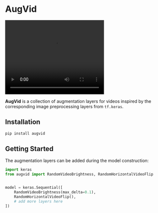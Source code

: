 # AugVid

<video src="[assets/demo.mp4](https://github.com/user-attachments/assets/703b7934-4f37-4be3-8976-f38d41262bac)" width="320" height="240" controls></video>





**AugVid** is a collection of augmentation layers for videos inspired by the corresponding image preprocessing layers from `tf.keras`. 

## Installation

```bash
pip install augvid
```

## Getting Started

The augmentation layers can be added during the model construction:

```python
import keras
from augvid import RandomVideoBrightness, RandomHorizontalVideoFlip


model = keras.Sequential([
    RandomVideoBrightness(max_delta=0.1),
    RandomHorizontalVideoFlip(),
    # add more layers here
])
```

